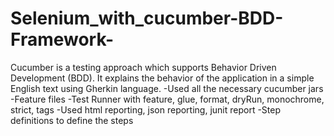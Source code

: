 # Selenium_with_cucumber-BDD-Framework-
Cucumber is a testing approach which supports Behavior Driven Development (BDD). It explains the behavior of the application in a simple English text using Gherkin language. 
-Used all the necessary cucumber jars
-Feature files
-Test Runner with feature, glue, format, dryRun, monochrome, strict, tags
-Used html reporting, json reporting, junit report
-Step definitions to define the steps
